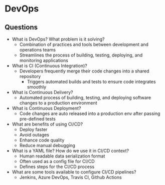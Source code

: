# DevOps

## Questions
- What is DevOps? What problem is it solving?
    - Combination of practices and tools between development and operations teams
    - Streamlines the process of building, testing, deploying, and monitoring applications
- What is CI (Continuous Integration)?
    - Developers frequently merge their code changes into a shared repository
        - Triggers automated builds and tests to ensure code integrates smoothly
- What is Continuous Delivery?
    - Automated process of building, testing, and deploying software changes to a production environment
- What is Continuous Deployment?
    - Code changes are auto released into a production env after passing pre-defined tests
- What are benefits of using CI/CD?
    - Deploy faster
    - Avoid outages
    - Enhance code quality
    - Reduce manual debugging
- What is a YAML file? How do we use it in CI/CD context?
    - Human readable data serialization format
    - Often used as a config file for CI/CD
    - Defines steps for the CI/CD process
- What are some tools available to configure CI/CD pipelines?
    - Jenkins, Azure DevOps, Travis CI, Github Actions
